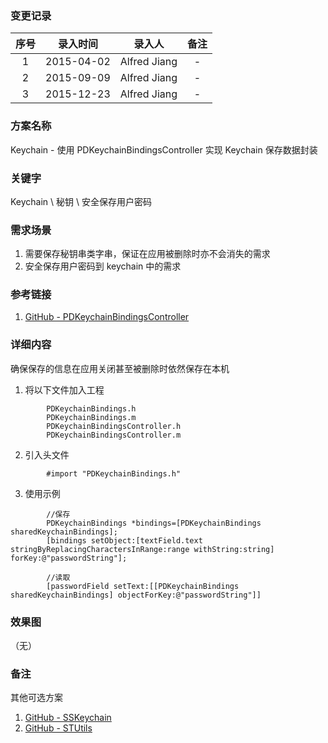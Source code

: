 ### 变更记录

| 序号 | 录入时间 | 录入人 | 备注 |
|:--------:|:--------:|:--------:|:--------:|
| 1 | 2015-04-02 | Alfred Jiang | - |
| 2 | 2015-09-09 | Alfred Jiang | - |
| 3 | 2015-12-23 | Alfred Jiang | - |

### 方案名称

Keychain - 使用 PDKeychainBindingsController 实现 Keychain 保存数据封装

### 关键字

Keychain \ 秘钥 \ 安全保存用户密码

### 需求场景

1. 需要保存秘钥串类字串，保证在应用被删除时亦不会消失的需求
2. 安全保存用户密码到 keychain 中的需求

### 参考链接

1. [GitHub - PDKeychainBindingsController](https://github.com/carlbrown/PDKeychainBindingsController)

### 详细内容

确保保存的信息在应用关闭甚至被删除时依然保存在本机

1. 将以下文件加入工程
```
        PDKeychainBindings.h
        PDKeychainBindings.m
        PDKeychainBindingsController.h
        PDKeychainBindingsController.m
```

2. 引入头文件
```
        #import "PDKeychainBindings.h"
```

3. 使用示例
```
        //保存
        PDKeychainBindings *bindings=[PDKeychainBindings sharedKeychainBindings];
        [bindings setObject:[textField.text stringByReplacingCharactersInRange:range withString:string] forKey:@"passwordString"];

        //读取
        [passwordField setText:[[PDKeychainBindings sharedKeychainBindings] objectForKey:@"passwordString"]]
```

### 效果图
（无）

### 备注

其他可选方案

1. [GitHub - SSKeychain](https://github.com/soffes/sskeychain)
2. [GitHub - STUtils](https://github.com/viktyz/STUtils)
